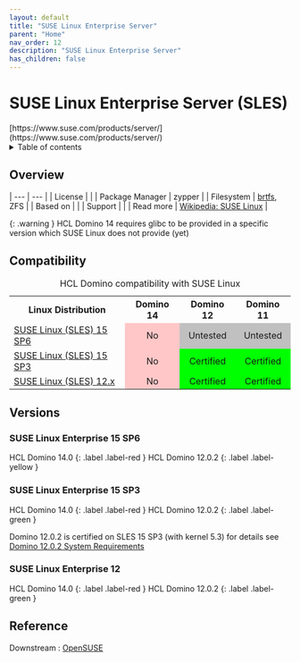 ```yaml
---
layout: default
title: "SUSE Linux Enterprise Server"
parent: "Home"
nav_order: 12
description: "SUSE Linux Enterprise Server"
has_children: false
---
```


<h1>SUSE Linux Enterprise Server (SLES)</h1>
[https://www.suse.com/products/server/](https://www.suse.com/products/server/)

<details close markdown="block">
  <summary>
    Table of contents
  </summary>
  {: .text-delta }
1. TOC
{:toc}
</details>

## Overview

| --- | --- |
| License         |    |
| Package Manager | zypper |
| Filesystem      | [brtfs](../filesystems.md#btrfs), ZFS |
| Based on        |    |
| Support         |    |
| Read more       | [Wikipedia: SUSE Linux](https://en.wikipedia.org/wiki/SUSE_Linux) |


{: .warning }
HCL Domino 14 requires glibc to be provided in a specific version which SUSE Linux does not provide (yet)

## Compatibility

<table>
  <caption>HCL Domino compatibility with SUSE Linux</caption>
  <tbody>
    <tr>
      <th>Linux Distribution</th>
      <th>Domino 14</th>
      <th>Domino 12</th>
      <th>Domino 11</th>
    </tr>
 <tr>
      <td><a href="linux/sles">SUSE Linux (SLES) 15 SP6</a></td>
      <td style="background:#FFC7C7;text-align:center;" >No</td>
      <td style="background:#C0C0C0;text-align:center;" >Untested</td>
      <td style="background:#C0C0C0;text-align:center;" >Untested</td>
    </tr> <tr>
      <td><a href="linux/sles">SUSE Linux (SLES) 15 SP3</a></td>
      <td style="background:#FFC7C7;text-align:center;" >No</td>
      <td style="background:#00FF00;text-align:center;" >Certified</td>
      <td style="background:#00FF00;text-align:center;" >Certified</td>
    </tr>
    <tr>
      <td><a href="linux/sles">SUSE Linux (SLES) 12.x</a></td>
      <td style="background:#FFC7C7;text-align:center;" >No</td>
      <td style="background:#00FF00;text-align:center;" >Certified</td>
      <td style="background:#00FF00;text-align:center;" >Certified</td>
    </tr>
  </tbody>
</table>

## Versions

### SUSE Linux Enterprise 15 SP6
HCL Domino 14.0
{: .label .label-red }
HCL Domino 12.0.2
{: .label .label-yellow }


### SUSE Linux Enterprise 15 SP3

HCL Domino 14.0
{: .label .label-red }
HCL Domino 12.0.2
{: .label .label-green }

Domino 12.0.2 is certified on SLES 15 SP3 (with kernel 5.3) for details see [Domino 12.0.2 System Requirements ](https://support.hcltechsw.com/csm?id=kb_article&sysparm_article=KB0101447)

### SUSE Linux Enterprise 12

HCL Domino 14.0
{: .label .label-red }
HCL Domino 12.0.2
{: .label .label-green }



## Reference

Downstream : [OpenSUSE](opensuse.md)



